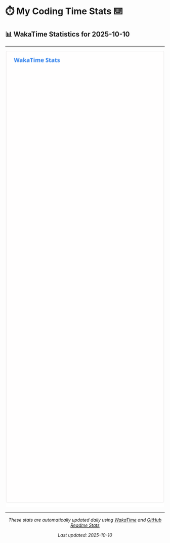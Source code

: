 # ⏱️ My Coding Time Stats ⌨️

## 📊 WakaTime Statistics for 2025-10-10

---

<div align="center">

<img src="./images/wakatime-stats-2025-10-10.svg" alt="WakaTime Stats" width="500">

</div>

---

<div align="center">

*These stats are automatically updated daily using [WakaTime](https://wakatime.com) and [GitHub Readme Stats](https://github.com/anuraghazra/github-readme-stats)*

*Last updated: 2025-10-10*
</div>
